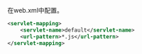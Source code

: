 在web.xml中配置。

```xml
<servlet-mapping>
    <servlet-name>default</servlet-name>
    <url-pattern>*.js</url-pattern>
</servlet-mapping>
```